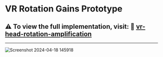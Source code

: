 # VR Rotation Gains Prototype

## ⚠️ To view the full implementation, visit:  🔗 **[vr-head-rotation-amplification](https://github.com/kiaksarg/vr-head-rotation-amplification)**


---

![Screenshot 2024-04-18 145918](https://github.com/kiaksarg/rotation-gains/assets/13861835/f0e371b7-0d57-42a7-9813-f0f6d8262044)
